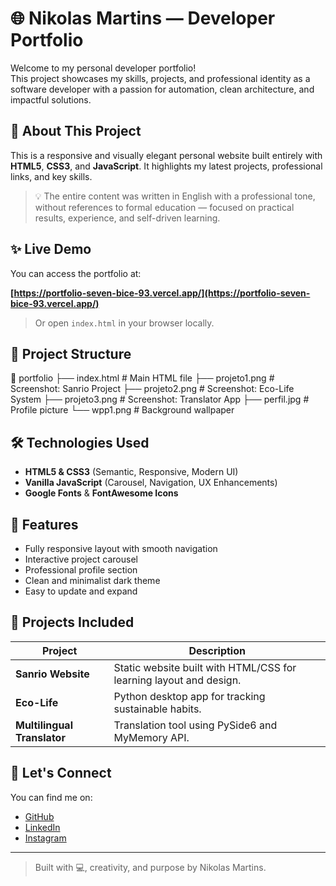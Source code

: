 # 🌐 Nikolas Martins — Developer Portfolio

Welcome to my personal developer portfolio!  
This project showcases my skills, projects, and professional identity as a software developer with a passion for automation, clean architecture, and impactful solutions.

## 🔎 About This Project

This is a responsive and visually elegant personal website built entirely with **HTML5**, **CSS3**, and **JavaScript**. It highlights my latest projects, professional links, and key skills.

> 💡 The entire content was written in English with a professional tone, without references to formal education — focused on practical results, experience, and self-driven learning.

## ✨ Live Demo

You can access the portfolio at:

**[https://portfolio-seven-bice-93.vercel.app/](https://portfolio-seven-bice-93.vercel.app/)**  
> Or open `index.html` in your browser locally.

## 📁 Project Structure

📁 portfolio
├── index.html # Main HTML file
├── projeto1.png # Screenshot: Sanrio Project
├── projeto2.png # Screenshot: Eco-Life System
├── projeto3.png # Screenshot: Translator App
├── perfil.jpg # Profile picture
└── wpp1.png # Background wallpaper


## 🛠️ Technologies Used

- **HTML5 & CSS3** (Semantic, Responsive, Modern UI)
- **Vanilla JavaScript** (Carousel, Navigation, UX Enhancements)
- **Google Fonts** & **FontAwesome Icons**

## 🚀 Features

- Fully responsive layout with smooth navigation
- Interactive project carousel
- Professional profile section
- Clean and minimalist dark theme
- Easy to update and expand

## 📌 Projects Included

| Project                 | Description |
|------------------------|-------------|
| **Sanrio Website**     | Static website built with HTML/CSS for learning layout and design. |
| **Eco-Life**           | Python desktop app for tracking sustainable habits. |
| **Multilingual Translator** | Translation tool using PySide6 and MyMemory API. |

## 🤝 Let's Connect

You can find me on:

- [GitHub](https://github.com/nikolasmrt)
- [LinkedIn](https://www.linkedin.com/in/nikolas-martins-de-oliveira-3482812b1/)
- [Instagram](https://www.instagram.com/nnk.mrt/)

---

> Built with 💻, creativity, and purpose by Nikolas Martins.
